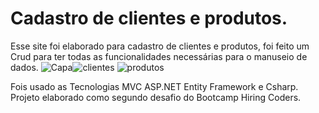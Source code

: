 #  Cadastro de clientes e produtos.
Esse site foi elaborado para cadastro de clientes e produtos, foi feito um Crud para ter todas as funcionalidades necessárias para o manuseio de dados.
![Capa](https://user-images.githubusercontent.com/83802470/126910124-8c8ccba4-13e2-47b9-a80c-38580f5ab885.png)![clientes](https://user-images.githubusercontent.com/83802470/126910127-197d31ec-7558-4a55-a3ed-bfdf987220ec.png)
![produtos](https://user-images.githubusercontent.com/83802470/126910133-8bc4e77a-2fab-4385-ba23-5ab10c9c617a.png)

Fois usado as  Tecnologias MVC ASP.NET  Entity Framework e  Csharp.
Projeto elaborado como segundo desafio do Bootcamp Hiring Coders.

